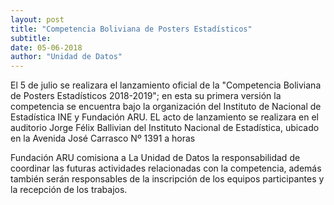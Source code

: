 ```yaml
---
layout: post
title: "Competencia Boliviana de Posters Estadísticos"
subtitle:
date: 05-06-2018
author: "Unidad de Datos"
---
```

 El 5 de julio se realizara el lanzamiento oficial de la "Competencia Boliviana de Posters Estadísticos 2018-2019"; en esta su primera versión  la  competencia se encuentra bajo la  organización del Instituto de Nacional de Estadística INE y Fundación ARU.  EL acto de lanzamiento se realizara en el auditorio Jorge Félix Ballivian del Instituto Nacional de Estadística,  ubicado en la Avenida José Carrasco Nº 1391 a horas 
 
 
 
 Fundación ARU comisiona a La Unidad de Datos la responsabilidad de coordinar las futuras actividades relacionadas con la competencia, además también serán responsables de la inscripción de los equipos participantes y la recepción de los trabajos.
